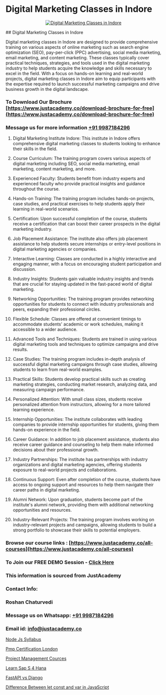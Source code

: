 # Digital Marketing Classes in Indore

<p align="center">
  <a href="https://justacademy.co/course-detail/digital-marketing">
    <img src="https://justacademy.co/storage2/course_image/1676636720_course_image.webp" alt="Digital Marketing Classes in Indore">
  </a>
</p>
## Digital Marketing Classes in Indore

Digital marketing classes in Indore are designed to provide comprehensive training on various aspects of online marketing such as search engine optimization (SEO), pay-per-click (PPC) advertising, social media marketing, email marketing, and content marketing. These classes typically cover practical techniques, strategies, and tools used in the digital marketing industry to help students acquire the knowledge and skills necessary to excel in the field. With a focus on hands-on learning and real-world projects, digital marketing classes in Indore aim to equip participants with the expertise required to launch successful marketing campaigns and drive business growth in the digital landscape.
### To Download Our Brochure [https://www.justacademy.co/download-brochure-for-free](https://www.justacademy.co/download-brochure-for-free)
### Message us for more information [+91 9987184296](https://api.whatsapp.com/send?phone=919987184296)
1) Digital Marketing Institute Indore: This institute in Indore offers comprehensive digital marketing classes to students looking to enhance their skills in the field. 

2) Course Curriculum: The training program covers various aspects of digital marketing including SEO, social media marketing, email marketing, content marketing, and more.

3) Experienced Faculty: Students benefit from industry experts and experienced faculty who provide practical insights and guidance throughout the course.

4) Hands-on Training: The training program includes hands-on projects, case studies, and practical exercises to help students apply their learning in real-world scenarios.

5) Certification: Upon successful completion of the course, students receive a certification that can boost their career prospects in the digital marketing industry.

6) Job Placement Assistance: The institute also offers job placement assistance to help students secure internships or entry-level positions in digital marketing agencies or companies.

7) Interactive Learning: Classes are conducted in a highly interactive and engaging manner, with a focus on encouraging student participation and discussion.

8) Industry Insights: Students gain valuable industry insights and trends that are crucial for staying updated in the fast-paced world of digital marketing.

9) Networking Opportunities: The training program provides networking opportunities for students to connect with industry professionals and peers, expanding their professional circles.

10) Flexible Schedule: Classes are offered at convenient timings to accommodate students' academic or work schedules, making it accessible to a wider audience.

11) Advanced Tools and Techniques: Students are trained in using various digital marketing tools and techniques to optimize campaigns and drive results.

12) Case Studies: The training program includes in-depth analysis of successful digital marketing campaigns through case studies, allowing students to learn from real-world examples.

13) Practical Skills: Students develop practical skills such as creating marketing strategies, conducting market research, analyzing data, and measuring campaign performance.

14) Personalized Attention: With small class sizes, students receive personalized attention from instructors, allowing for a more tailored learning experience.

15) Internship Opportunities: The institute collaborates with leading companies to provide internship opportunities for students, giving them hands-on experience in the field.

16) Career Guidance: In addition to job placement assistance, students also receive career guidance and counseling to help them make informed decisions about their professional growth.

17) Industry Partnerships: The institute has partnerships with industry organizations and digital marketing agencies, offering students exposure to real-world projects and collaborations.

18) Continuous Support: Even after completion of the course, students have access to ongoing support and resources to help them navigate their career paths in digital marketing.

19) Alumni Network: Upon graduation, students become part of the institute's alumni network, providing them with additional networking opportunities and resources.

20) Industry-Relevant Projects: The training program involves working on industry-relevant projects and campaigns, allowing students to build a strong portfolio to showcase their skills to potential employers.

### Browse our course links : [https://www.justacademy.co/all-courses](https://www.justacademy.co/all-courses) 
### To Join our FREE DEMO Session - [Click Here](https://www.justacademy.co/register-for-course-demo)


### This information is sourced from JustAcademy
### Contact Info:
### Roshan Chaturvedi
### Message us on Whatsapp: [+91 9987184296](https://api.whatsapp.com/send?phone=919987184296)
### Email id: [info@justacademy.co](mailto:info@justacademy.co)
                
[Node Js Syllabus](https://www.linkedin.com/pulse/node-js-syllabus-justacademy-cupertino-v1clc?trackingId=bKu%2Bx%2BKYLXCEKo3Zv41oKg%3D%3D&lipi=urn%3Ali%3Apage%3Ad_flagship3_company_admin%3BgBhGnALRQwW8mE6l8mJTTg%3D%3D)

[Pmp Certification London](https://www.linkedin.com/pulse/pmp-certification-london-justacademy-zqisc?trackingId=P7EtV9AJzk4KR5d2U9LBwA%3D%3D&lipi=urn%3Ali%3Apage%3Ad_flagship3_company_admin%3BxUP8vDI1SK6JTwycAY2syQ%3D%3D)

[Project Management Cources](https://medium.com/@justacademytraining/project-management-cources-27fe34d88726)

[Learn Sap S 4 Hana](https://medium.com/@sagarawat89/learn-sap-s-4-hana-898affb31710)

[FastAPI vs Django](https://justacademyin.github.io/justacademy/fastapi-vs-django)

[Difference Between let const and var in JavaScript](https://justacademyin.github.io/justacademy/difference-between-let-const-and-var-in-javascript)

